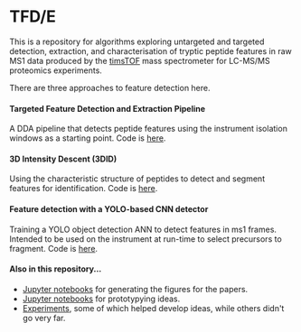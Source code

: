 # TFD/E
This is a repository for algorithms exploring untargeted and targeted detection, extraction, and characterisation of tryptic peptide features in raw MS1 data produced by the [timsTOF](https://www.bruker.com/en/products-and-solutions/mass-spectrometry/timstof/timstof.html) mass spectrometer for LC-MS/MS proteomics experiments.

There are three approaches to feature detection here.

#### Targeted Feature Detection and Extraction Pipeline
A DDA pipeline that detects peptide features using the instrument isolation windows as a starting point. Code is [here](https://github.com/WEHI-Proteomics/tfde/tree/master/pipeline).

#### 3D Intensity Descent (3DID)
Using the characteristic structure of peptides to detect and segment features for identification. Code is [here](https://github.com/WEHI-Proteomics/tfde/tree/master/3did).

#### Feature detection with a YOLO-based CNN detector
Training a YOLO object detection ANN to detect features in ms1 frames. Intended to be used on the instrument at run-time to select precursors to fragment. Code is [here](https://github.com/WEHI-Proteomics/tfde/tree/master/yolo).

#### Also in this repository...
- [Jupyter notebooks](https://github.com/WEHI-Proteomics/tfde/tree/master/notebooks/papers) for generating the figures for the papers.
- [Jupyter notebooks](https://github.com/WEHI-Proteomics/tfde/tree/master/notebooks/prototyping) for prototypying ideas.
- [Experiments](https://github.com/WEHI-Proteomics/tfde/tree/master/experiments), some of which helped develop ideas, while others didn't go very far.
